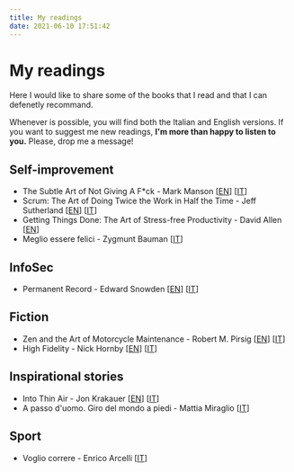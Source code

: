 ```yaml
---
title: My readings
date: 2021-06-10 17:51:42
---
```


# My readings
Here I would like to share some of the books that I read and that I can defenetly recommand.

Whenever is possible, you will find both the Italian and English versions.
If you want to suggest me new readings, **I'm more than happy to listen to you.** Please, drop me a message!

## Self-improvement
- The Subtle Art of Not Giving A F*ck - Mark Manson 
\[[EN](https://www.amazon.it/subtle-art-not-giving-Counterintuitive/dp/0062641549)\]
\[[IT](https://www.amazon.it/scorretto-efficace-liberarsi-irritanti-problemi/dp/8822707451)\]
- Scrum: The Art of Doing Twice the Work in Half the Time - Jeff Sutherland
\[[EN](https://www.amazon.it/Scrum-Doing-Twice-Work-Half/dp/1847941109)\]
\[[IT](https://www.amazon.it/doppio-tempo-Puntare-successo-metodo/dp/8817078719)\]
- Getting Things Done: The Art of Stress-free Productivity - David Allen
\[[EN](https://www.amazon.it/Getting-Things-Done-Stress-free-Productivity/dp/0349423148)\]
- Meglio essere felici - Zygmunt Bauman
\[[IT](https://www.amazon.it/Meglio-essere-felici-Zygmunt-Bauman/dp/8869448401)\]

## InfoSec
- Permanent Record - Edward Snowden
\[[EN](https://www.amazon.it/Permanent-Record-Edward-Snowden/dp/1529035694)\]
\[[IT](https://www.amazon.it/Errore-sistema-Edward-Snowden/dp/8830454397)\]

## Fiction
- Zen and the Art of Motorcycle Maintenance - Robert M. Pirsig
\[[EN](https://www.amazon.it/Zen-Art-Motorcycle-Maintenance-Inquiry-ebook/dp/B0026772N8)\]
\[[IT](https://www.amazon.it/zen-larte-della-manutenzione-motocicletta/dp/8845907341)\]
- High Fidelity - Nick Hornby
\[[EN](https://www.amazon.it/High-Fidelity-Nick-Hornby/dp/0241969816)\]
\[[IT](https://www.amazon.it/Alta-fedelt%C3%A0-Nick-Hornby/dp/8823514576)\]

## Inspirational stories
- Into Thin Air - Jon Krakauer
\[[EN](https://www.amazon.it/Into-thin-air-Jon-Krakauer/dp/1447200187)\]
\[[IT](https://www.amazon.it/Aria-sottile-Jon-Krakauer/dp/8879722689)\]
- A passo d'uomo. Giro del mondo a piedi - Mattia Miraglio
\[[IT](https://www.amazon.it/passo-duomo-Giro-mondo-piedi/dp/8873203884)\]

## Sport
- Voglio correre - Enrico Arcelli
\[[IT](https://www.amazon.it/Voglio-correre-Allenamento-alimentazione-resistenti/dp/8868365138)\]